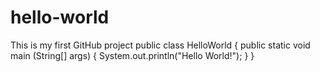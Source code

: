 # hello-world
This is my first GitHub project
public class HelloWorld {
   public static void main (String[] args) {
     System.out.println("Hello World!");
     }
   }
